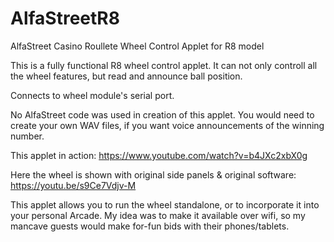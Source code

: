 # AlfaStreetR8
AlfaStreet Casino Roullete Wheel Control Applet for R8 model

This is a fully functional R8 wheel control applet.
It can not only controll all the wheel features, but read and announce ball position.

Connects to wheel module's serial port.

No AlfaStreet code was used in creation of this applet.
You would need to create your own WAV files, if you want voice announcements of the winning number.


This applet in action: https://www.youtube.com/watch?v=b4JXc2xbX0g

Here the wheel is shown with original side panels & original software:
https://youtu.be/s9Ce7Vdjv-M

This applet allows you to run the wheel standalone, or to incorporate it into your personal Arcade.
My idea was to make it available over wifi, so my mancave guests would make for-fun bids with their phones/tablets.
